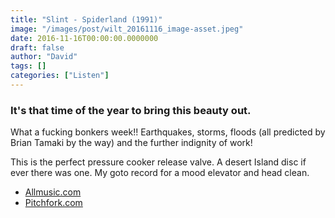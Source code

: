 ```yaml
---
title: "Slint - Spiderland (1991)"
image: "/images/post/wilt_20161116_image-asset.jpeg"
date: 2016-11-16T00:00:00.0000000
draft: false
author: "David"
tags: []
categories: ["Listen"]
---
```

### It's that time of the year to bring this beauty out.

 What a fucking bonkers week!! Earthquakes, storms, floods (all predicted by Brian Tamaki by the way) and the further indignity of work!

 This is the perfect pressure cooker release valve. A desert Island disc if ever there was one. My goto record for a mood elevator and head clean.

-  [Allmusic.com](http://www.allmusic.com/album/spiderland-mw0000267497)
-  [Pitchfork.com](http://pitchfork.com/reviews/albums/19182-slint-spiderland-remastered-box-set/)